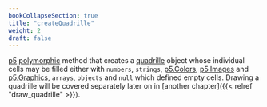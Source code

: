 ```yaml
---
bookCollapseSection: true
title: "createQuadrille"
weight: 2
draft: false
---
```


[p5](https://p5js.org/) [polymorphic](https://en.wikipedia.org/wiki/Ad_hoc_polymorphism) method that creates a [quadrille](https://en.wikipedia.org/wiki/Square_tiling) object whose individual cells may be filled either with `numbers`, `strings`, [p5.Colors](https://p5js.org/reference/#/p5.Color), [p5.Images](https://p5js.org/reference/#/p5.Image) and [p5.Graphics](https://p5js.org/reference/#/p5.Graphics), `arrays`, `objects` and `null` which defined empty cells. Drawing a quadrille will be covered separately later on in [another chapter]({{< relref "draw_quadrille" >}}).